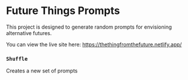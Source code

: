 # Future Things Prompts

This project is designed to generate random prompts for envisioning alternative futures.

You can view the live site here: https://thethingfromthefuture.netlify.app/

### `Shuffle`

Creates a new set of prompts
